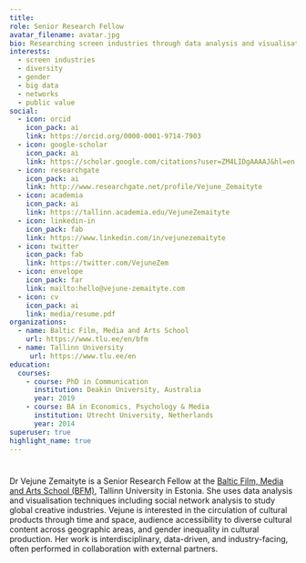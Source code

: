```yaml
---
title:
role: Senior Research Fellow
avatar_filename: avatar.jpg
bio: Researching screen industries through data analysis and visualisation.
interests:
  - screen industries
  - diversity
  - gender
  - big data
  - networks
  - public value
social:
  - icon: orcid
    icon_pack: ai
    link: https://orcid.org/0000-0001-9714-7903
  - icon: google-scholar
    icon_pack: ai
    link: https://scholar.google.com/citations?user=ZM4LIDgAAAAJ&hl=en
  - icon: researchgate
    icon_pack: ai
    link: http://www.researchgate.net/profile/Vejune_Zemaityte
  - icon: academia
    icon_pack: ai
    link: https://tallinn.academia.edu/VejuneZemaityte
  - icon: linkedin-in
    icon_pack: fab
    link: https://www.linkedin.com/in/vejunezemaityte
  - icon: twitter
    icon_pack: fab
    link: https://twitter.com/VejuneZem
  - icon: envelope
    icon_pack: far
    link: mailto:hello@vejune-zemaityte.com
  - icon: cv
    icon_pack: ai
    link: media/resume.pdf
organizations:
  - name: Baltic Film, Media and Arts School
    url: https://www.tlu.ee/en/bfm
  - name: Tallinn University
     url: https://www.tlu.ee/en
education:
  courses:
    - course: PhD in Communication
      institution: Deakin University, Australia
      year: 2019
    - course: BA in Economics, Psychology & Media
      institution: Utrecht University, Netherlands
      year: 2014
superuser: true
highlight_name: true
---
```

#   
#   
Dr Vejune Zemaityte is a Senior Research Fellow at the [Baltic Film, Media and Arts School (BFM)](https://www.tlu.ee/en/bfm), Tallinn University in Estonia. She uses data analysis and visualisation techniques including social network analysis to study global creative industries. Vejune is interested in the circulation of cultural products through time and space, audience accessibility to diverse cultural content across geographic areas, and gender inequality in cultural production. Her work is interdisciplinary, data-driven, and industry-facing, often performed in collaboration with external partners.
